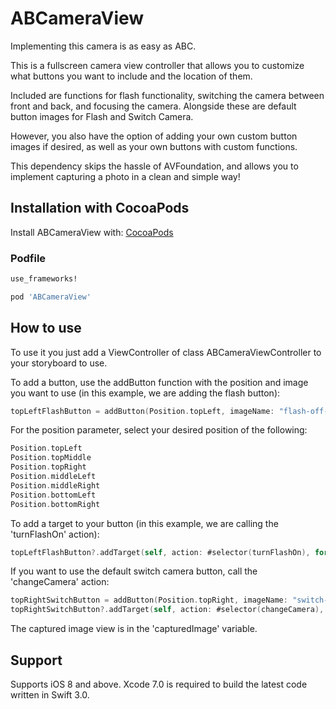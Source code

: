 # ABCameraView
Implementing this camera is as easy as ABC.

This is a fullscreen camera view controller that allows you to customize what buttons you want to include and the location of them.

Included are functions for flash functionality, switching the camera between front and back, and focusing the camera. Alongside these are default button images for Flash and Switch Camera.

However, you also have the option of adding your own custom button images if desired, as well as your own buttons with custom functions. 

This dependency skips the hassle of AVFoundation, and allows you to implement capturing a photo in a clean and simple way! 

## Installation with CocoaPods

Install ABCameraView with: [CocoaPods](http://cocoapods.org)

### Podfile

```ruby
use_frameworks!

pod 'ABCameraView'
```

## How to use
To use it you just add a ViewController of class ABCameraViewController to your storyboard to use.

To add a button, use the addButton function with the position and image you want to use
(in this example, we are adding the flash button):
```swift
topLeftFlashButton = addButton(Position.topLeft, imageName: "flash-off-button")
```

For the position parameter, select your desired position of the following:

```swift
Position.topLeft
Position.topMiddle
Position.topRight
Position.middleLeft
Position.middleRight
Position.bottomLeft
Position.bottomRight
```

To add a target to your button (in this example, we are calling the 'turnFlashOn' action):
```swift
topLeftFlashButton?.addTarget(self, action: #selector(turnFlashOn), for: UIControlEvents.touchUpInside)
```

If you want to use the default switch camera button, call the 'changeCamera' action:
```swift
topRightSwitchButton = addButton(Position.topRight, imageName: "switch-camera-button")
topRightSwitchButton?.addTarget(self, action: #selector(changeCamera), for: UIControlEvents.touchUpInside)
```

The captured image view is in the 'capturedImage' variable.

## Support

Supports iOS 8 and above. Xcode 7.0 is required to build the latest code written in Swift 3.0.

